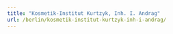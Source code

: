 ```yaml
---
title: "Kosmetik-Institut Kurtzyk, Inh. I. Andrag"
url: /berlin/kosmetik-institut-kurtzyk-inh-i-andrag/
---
```

